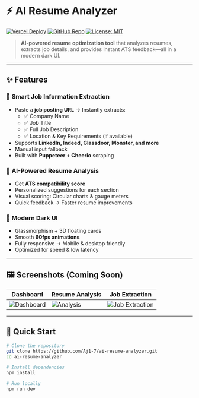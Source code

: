 # ⚡ AI Resume Analyzer

[![Vercel Deploy](https://img.shields.io/badge/Deployed%20on-Vercel-000000?style=for-the-badge&logo=vercel)](https://ai-resume-analyzer.vercel.app)
[![GitHub Repo](https://img.shields.io/badge/GitHub-Aj1--7-blue?style=for-the-badge&logo=github)](https://github.com/Aj1-7/ai-resume-analyzer)
[![License: MIT](https://img.shields.io/badge/License-MIT-green.svg?style=for-the-badge)](LICENSE)

> **AI-powered resume optimization tool** that analyzes resumes, extracts job details, and provides instant ATS feedback—all in a modern dark UI.

---

## ✨ Features

### 🚀 **Smart Job Information Extraction**
- Paste a **job posting URL** → Instantly extracts:
  - ✅ Company Name
  - ✅ Job Title
  - ✅ Full Job Description
  - ✅ Location & Key Requirements (if available)
- Supports **LinkedIn, Indeed, Glassdoor, Monster, and more**
- Manual input fallback  
- Built with **Puppeteer + Cheerio** scraping

### 🎯 **AI-Powered Resume Analysis**
- Get **ATS compatibility score**
- Personalized suggestions for each section
- Visual scoring: Circular charts & gauge meters
- Quick feedback → Faster resume improvements

### 🎨 **Modern Dark UI**
- Glassmorphism + 3D floating cards
- Smooth **60fps animations**
- Fully responsive → Mobile & desktop friendly
- Optimized for speed & low latency

---

## 🖼️ Screenshots (Coming Soon)

| Dashboard | Resume Analysis | Job Extraction |
|-----------|---------------|---------------|
| ![Dashboard](docs/screenshots/dashboard.png) | ![Analysis](docs/screenshots/analysis.png) | ![Job Extraction](docs/screenshots/job.png) |

---

## 🚀 Quick Start

```bash
# Clone the repository
git clone https://github.com/Aj1-7/ai-resume-analyzer.git
cd ai-resume-analyzer

# Install dependencies
npm install

# Run locally
npm run dev
